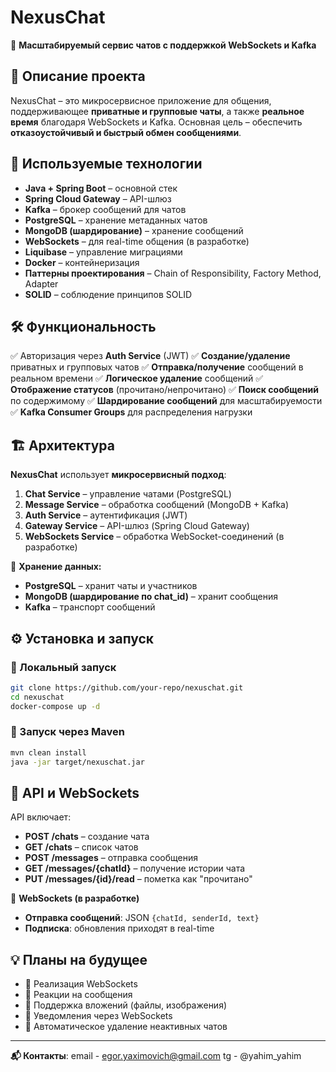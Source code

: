 # NexusChat

🚀 **Масштабируемый сервис чатов с поддержкой WebSockets и Kafka**

## 📖 Описание проекта
NexusChat – это микросервисное приложение для общения, поддерживающее **приватные и групповые чаты**, а также **реальное время** благодаря WebSockets и Kafka. Основная цель – обеспечить **отказоустойчивый и быстрый обмен сообщениями**.

## 🔧 Используемые технологии
- **Java + Spring Boot** – основной стек
- **Spring Cloud Gateway** – API-шлюз
- **Kafka** – брокер сообщений для чатов
- **PostgreSQL** – хранение метаданных чатов
- **MongoDB (шардирование)** – хранение сообщений
- **WebSockets** – для real-time общения (в разработке)
- **Liquibase** – управление миграциями
- **Docker** – контейнеризация
- **Паттерны проектирования** – Chain of Responsibility, Factory Method, Adapter
- **SOLID** – соблюдение принципов SOLID

## 🛠 Функциональность
✅ Авторизация через **Auth Service** (JWT)
✅ **Создание/удаление** приватных и групповых чатов
✅ **Отправка/получение** сообщений в реальном времени
✅ **Логическое удаление** сообщений
✅ **Отображение статусов** (прочитано/непрочитано)
✅ **Поиск сообщений** по содержимому
✅ **Шардирование сообщений** для масштабируемости
✅ **Kafka Consumer Groups** для распределения нагрузки

## 🏗 Архитектура
**NexusChat** использует **микросервисный подход**:
1. **Chat Service** – управление чатами (PostgreSQL)
2. **Message Service** – обработка сообщений (MongoDB + Kafka)
3. **Auth Service** – аутентификация (JWT)
4. **Gateway Service** – API-шлюз (Spring Cloud Gateway)
5. **WebSockets Service** – обработка WebSocket-соединений (в разработке)

📌 **Хранение данных:**
- **PostgreSQL** – хранит чаты и участников
- **MongoDB (шардирование по chat_id)** – хранит сообщения
- **Kafka** – транспорт сообщений

## ⚙️ Установка и запуск

### 🔹 Локальный запуск
```bash
git clone https://github.com/your-repo/nexuschat.git
cd nexuschat
docker-compose up -d
```

### 🔹 Запуск через Maven
```bash
mvn clean install
java -jar target/nexuschat.jar
```

## 📡 API и WebSockets
API включает:
- **POST /chats** – создание чата
- **GET /chats** – список чатов
- **POST /messages** – отправка сообщения
- **GET /messages/{chatId}** – получение истории чата
- **PUT /messages/{id}/read** – пометка как "прочитано"

📡 **WebSockets (в разработке)**
- **Отправка сообщений**: JSON `{chatId, senderId, text}`
- **Подписка**: обновления приходят в real-time

## 💡 Планы на будущее
- 🔹 Реализация WebSockets
- 🔹 Реакции на сообщения
- 🔹 Поддержка вложений (файлы, изображения)
- 🔹 Уведомления через WebSockets
- 🔹 Автоматическое удаление неактивных чатов

---
**📬 Контакты**: email - egor.yaximovich@gmail.com tg - @yahim_yahim

